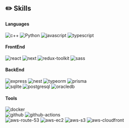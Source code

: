 ## ✏️ Skills

#### Languages

![c++](https://img.shields.io/badge/C++-202020?style=for-the-badge&logo=cplusplus&logoColor=00599C)
![Python](https://img.shields.io/badge/Python-202020?style=for-the-badge&logo=python&logoColor=3776AB)
![javascript](https://img.shields.io/badge/JavaScript-202020?style=for-the-badge&logo=JavaScript&logoColor=F7DF1E)
![typescript](https://img.shields.io/badge/TypeScript-202020?style=for-the-badge&logo=typescript&logoColor=3178C6)

#### FrontEnd

![react](https://img.shields.io/badge/React-202020?style=for-the-badge&logo=react&logoColor=61DAFB)
![next](https://img.shields.io/badge/Next-202020?style=for-the-badge&logo=nextdotjs&logoColor=fff)
![redux-toolkit](https://img.shields.io/badge/REDUX_TOOLKIT-202020?style=for-the-badge&logo=redux&logoColor=593D88)
![sass](https://img.shields.io/badge/sass-202020?style=for-the-badge&logo=sass&logoColor=CC6699)

#### BackEnd

![express](https://img.shields.io/badge/Express_JS-202020?style=for-the-badge&logo=express&logoColor=EEEEEE)
![nest](https://img.shields.io/badge/Nest_JS-202020?style=for-the-badge&logo=nestjs&logoColor=E0234E)
![typeorm](https://img.shields.io/badge/TypeORM-202020?style=for-the-badge&logo=nestjs&logoColor=E0234E)
![prisma](https://img.shields.io/badge/Prisma-202020?style=for-the-badge&logo=prisma&logoColor=EEEEEE)
<br/>
![sqlite](https://img.shields.io/badge/SQLite-202020?style=for-the-badge&logo=sqlite&logoColor=003B57)
![postgresql](https://img.shields.io/badge/PostgreSQL-202020?style=for-the-badge&logo=postgresql&logoColor=4169E1)
![oracledb](https://img.shields.io/badge/oracle-202020?style=for-the-badge&logo=oracle&logoColor=F80000)

#### Tools

![docker](https://img.shields.io/badge/DOCKER-202020?style=for-the-badge&logo=docker&logoColor=2496ED)
<br/>
![github](https://img.shields.io/badge/GITHUB-202020?style=for-the-badge&logo=github&logoColor=EEEEEE)
![github-actions](https://img.shields.io/badge/GITHUB_ACTIONS-202020?style=for-the-badge&logo=githubactions&logoColor=2088FF)
<br/>
![aws-route-53](https://img.shields.io/badge/AWS_ROUTE_53-202020?style=for-the-badge&logo=amazonroute53&logoColor=8C4FFF)
![aws-ec2](https://img.shields.io/badge/AWS_EC2-202020?style=for-the-badge&logo=amazonec2&logoColor=FF9900)
![aws-s3](https://img.shields.io/badge/AWS_S3-202020?style=for-the-badge&logo=amazons3&logoColor=569A31)
![aws-cloudfront](https://img.shields.io/badge/AWS_CLOUDFRONT-202020?style=for-the-badge&logo=amazonaws&logoColor=DD344C)
